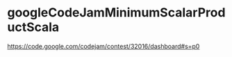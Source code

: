 googleCodeJamMinimumScalarProductScala
======================================

https://code.google.com/codejam/contest/32016/dashboard#s=p0
